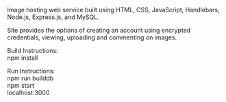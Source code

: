 Image hosting web service built using HTML, CSS, JavaScript, Handlebars, Node.js, Express.js, and MySQL. 

Site provides the options of creating an account using encrypted credentials, viewing, uploading and commenting on images. 

Build Instructions: \
npm install

Run Instructions: \
npm run builddb  
npm start  
localhost:3000
